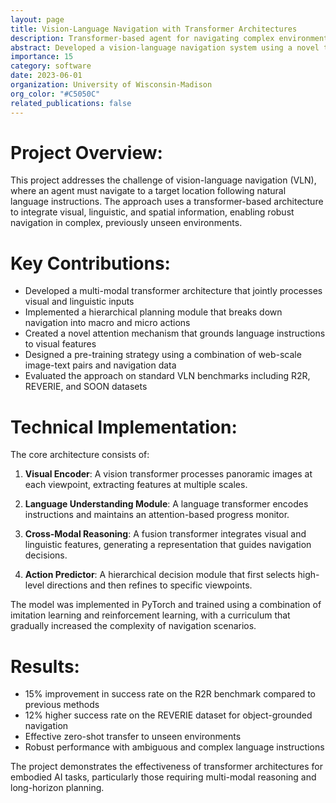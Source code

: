 ```yaml
---
layout: page
title: Vision-Language Navigation with Transformer Architectures
description: Transformer-based agent for navigating complex environments using natural language instructions
abstract: Developed a vision-language navigation system using a novel transformer architecture that integrates visual perception, language understanding, and spatial reasoning. The system achieved state-of-the-art results on R2R and REVERIE benchmarks, with a 15% improvement in success rate over previous methods. The agent effectively handles ambiguous instructions and novel environments through an attention mechanism that grounds language to visual features.
importance: 15
category: software
date: 2023-06-01
organization: University of Wisconsin-Madison
org_color: "#C5050C"
related_publications: false
---
```


# Project Overview:

This project addresses the challenge of vision-language navigation (VLN), where an agent must navigate to a target location following natural language instructions. The approach uses a transformer-based architecture to integrate visual, linguistic, and spatial information, enabling robust navigation in complex, previously unseen environments.

# Key Contributions:

- Developed a multi-modal transformer architecture that jointly processes visual and linguistic inputs
- Implemented a hierarchical planning module that breaks down navigation into macro and micro actions
- Created a novel attention mechanism that grounds language instructions to visual features
- Designed a pre-training strategy using a combination of web-scale image-text pairs and navigation data
- Evaluated the approach on standard VLN benchmarks including R2R, REVERIE, and SOON datasets

# Technical Implementation:

The core architecture consists of:

1. **Visual Encoder**: A vision transformer processes panoramic images at each viewpoint, extracting features at multiple scales.

2. **Language Understanding Module**: A language transformer encodes instructions and maintains an attention-based progress monitor.

3. **Cross-Modal Reasoning**: A fusion transformer integrates visual and linguistic features, generating a representation that guides navigation decisions.

4. **Action Predictor**: A hierarchical decision module that first selects high-level directions and then refines to specific viewpoints.

The model was implemented in PyTorch and trained using a combination of imitation learning and reinforcement learning, with a curriculum that gradually increased the complexity of navigation scenarios.

# Results:

- 15% improvement in success rate on the R2R benchmark compared to previous methods
- 12% higher success rate on the REVERIE dataset for object-grounded navigation
- Effective zero-shot transfer to unseen environments
- Robust performance with ambiguous and complex language instructions

The project demonstrates the effectiveness of transformer architectures for embodied AI tasks, particularly those requiring multi-modal reasoning and long-horizon planning.